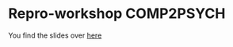 
# Repro-workshop COMP2PSYCH

<!-- badges: start -->
<!-- badges: end -->

You find the slides over [here](https://github.com/aaronpeikert/repro-COMP2PSYCH/releases/latest)
